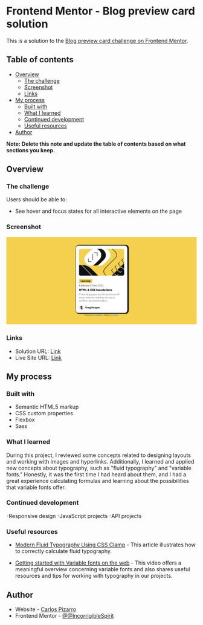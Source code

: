# Frontend Mentor - Blog preview card solution

This is a solution to the [Blog preview card challenge on Frontend Mentor](https://www.frontendmentor.io/challenges/blog-preview-card-ckPaj01IcS).

## Table of contents

- [Overview](#overview)
  - [The challenge](#the-challenge)
  - [Screenshot](#screenshot)
  - [Links](#links)
- [My process](#my-process)
  - [Built with](#built-with)
  - [What I learned](#what-i-learned)
  - [Continued development](#continued-development)
  - [Useful resources](#useful-resources)
- [Author](#author)

**Note: Delete this note and update the table of contents based on what sections you keep.**

## Overview

### The challenge

Users should be able to:

- See hover and focus states for all interactive elements on the page

### Screenshot

![Screenshot](./assets/images/Screenshot.png)

### Links

- Solution URL: [Link](https://github.com/IncorrigibleSpirit/front-end-challenges/blob/2-challenge-blog-preview-card/blog-preview-card-main/README.md)
- Live Site URL: [Link](https://blog-preview-card-01.netlify.app/)

## My process

### Built with

- Semantic HTML5 markup
- CSS custom properties
- Flexbox
- Sass

### What I learned

During this project, I reviewed some concepts related to designing layouts and working with images and hyperlinks. Additionally, I learned and applied new concepts about typography, such as "fluid typography" and "variable fonts." Honestly, it was the first time I had heard about them, and I had a great experience calculating formulas and learning about the possibilities that variable fonts offer.

### Continued development

-Responsive design
-JavaScript projects
-API projects

### Useful resources

- [Modern Fluid Typography Using CSS Clamp](https://www.smashingmagazine.com/2022/01/modern-fluid-typography-css-clamp/) - This article illustrates how to correctly calculate fluid typography.

- [Getting started with Variable fonts on the web](https://www.youtube.com/watch?v=0fVymQ7SZw0&t=642s) - This video offers a meaningful overview concerning variable fonts and also shares useful resources and tips for working with typography in our projects.

## Author

- Website - [Carlos Pizarro](https://github.com/IncorrigibleSpirit)
- Frontend Mentor - [@@IncorrigibleSpirit](https://www.frontendmentor.io/profile/IncorrigibleSpirit)
